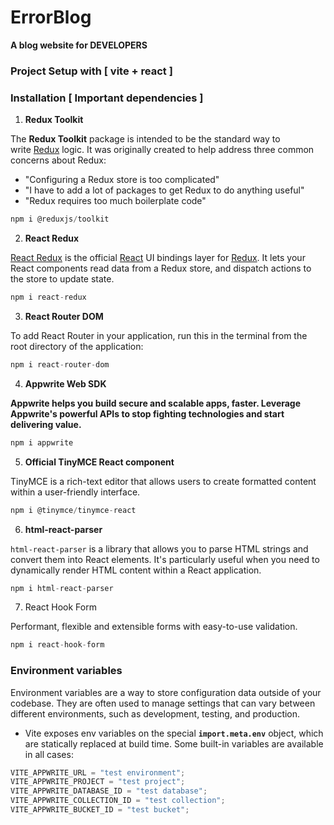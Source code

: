 # ErrorBlog

**A blog website for DEVELOPERS**

### Project Setup with [ vite + react ]

### Installation [ Important dependencies ]

1. **Redux Toolkit**

The **Redux Toolkit** package is intended to be the standard way to write [Redux](https://redux.js.org/) logic. It was originally created to help address three common concerns about Redux:

- "Configuring a Redux store is too complicated"
- "I have to add a lot of packages to get Redux to do anything useful"
- "Redux requires too much boilerplate code"

```jsx
npm i @reduxjs/toolkit
```

2. **React Redux**

[React Redux](https://github.com/reduxjs/react-redux) is the official [React](https://react.dev/) UI bindings layer for [Redux](https://redux.js.org/). It lets your React components read data from a Redux store, and dispatch actions to the store to update state.

```jsx
npm i react-redux
```

3. **React Router DOM**

To add React Router in your application, run this in the terminal from the root directory of the application:

```jsx
npm i react-router-dom
```

4. **Appwrite Web SDK**

**Appwrite helps you build secure and scalable apps, faster. Leverage Appwrite's powerful APIs to stop fighting technologies and start delivering value.**

```jsx
npm i appwrite
```

5. **Official TinyMCE React component**

TinyMCE is a rich-text editor that allows users to create formatted content within a user-friendly interface.

```jsx
npm i @tinymce/tinymce-react
```

6. **html-react-parser**

`html-react-parser` is a library that allows you to parse HTML strings and convert them into React elements. It's particularly useful when you need to dynamically render HTML content within a React application.

```jsx
npm i html-react-parser
```

7. React Hook Form

Performant, flexible and extensible forms with easy-to-use validation.

```jsx
npm i react-hook-form
```

### Environment variables

Environment variables are a way to store configuration data outside of your codebase. They are often used to manage settings that can vary between different environments, such as development, testing, and production.

- Vite exposes env variables on the special **`import.meta.env`** object, which are statically replaced at build time. Some built-in variables are available in all cases:

```jsx
VITE_APPWRITE_URL = "test environment";
VITE_APPWRITE_PROJECT = "test project";
VITE_APPWRITE_DATABASE_ID = "test database";
VITE_APPWRITE_COLLECTION_ID = "test collection";
VITE_APPWRITE_BUCKET_ID = "test bucket";
```
